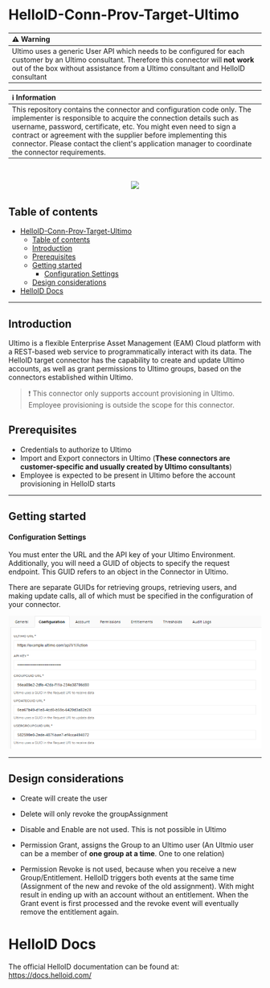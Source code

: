 # HelloID-Conn-Prov-Target-Ultimo

| :warning: Warning |
|:---------------------------|
| Ultimo uses a generic User API which needs to be configured for each customer by an Ultimo consultant. Therefore this connector will **not work** out of the box without assistance from a Ultimo consultant and HelloID consultant       |

| :information_source: Information |
|:---------------------------|
| This repository contains the connector and configuration code only. The implementer is responsible to acquire the connection details such as username, password, certificate, etc. You might even need to sign a contract or agreement with the supplier before implementing this connector. Please contact the client's application manager to coordinate the connector requirements.       |
<br />
<p align="center"> 
  <img src="https://www.tools4ever.nl/connector-logos/ultimo-logo.png">
</p>

## Table of contents

- [HelloID-Conn-Prov-Target-Ultimo](#helloid-conn-prov-target-ultimo)
  - [Table of contents](#table-of-contents)
  - [Introduction](#introduction)
  - [Prerequisites](#prerequisites)
  - [Getting started](#getting-started)
      - [Configuration Settings](#configuration-settings)
  - [Design considerations](#design-considerations)
- [HelloID Docs](#helloid-docs)

---

## Introduction

Ultimo is a flexible Enterprise Asset Management (EAM) Cloud platform with a REST-based web service to programmatically interact with its data. 
The HelloID target connector has the capability to create and update Ultimo accounts, as well as grant permissions to Ultimo groups, based on the connectors established within Ultimo.

> ❗ This connector only supports account provisioning in Ultimo. Employee provisioning is outside the scope for this connector.

## Prerequisites

 - Credentials to authorize to Ultimo
 - Import and Export connectors in Ultimo (**These connectors are customer-specific and usually created by Ultimo consultants**)
 - Employee is expected to be present in Ultimo before the account provisioning in HelloID starts

---

## Getting started

#### Configuration Settings
 
You must enter the URL and the API key of your Ultimo Environment. Additionally, you will need a GUID of objects to specify the request endpoint. This GUID refers to an object in the Connector in Ultimo. 

There are separate GUIDs for retrieving groups, retrieving users, and making update calls, all of which must be specified in the configuration of your connector.

![image](./UltimoExample..png)

---

## Design considerations

- Create will create the user
- Delete will only revoke the groupAssignment
- Disable and Enable are not used. This is not possible in Ultimo

- Permission Grant, assigns the Group to an Ultimo user  (An Ultmio user can be a member of **one group at a time**. One to one relation)
- Permission Revoke is not used, because when you receive a new Group/Entitlement. HelloID triggers both events at the same time (Assignment of the new and revoke of the old assignment). With might result in ending up with an account without an entitlement. When the Grant event is first processed and the revoke event will eventually remove the entitlement again.

# HelloID Docs
The official HelloID documentation can be found at: https://docs.helloid.com/
